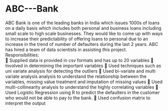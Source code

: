 # ABC---Bank
ABC Bank is one of the leading banks in India which issues 1000s of loans on a daily basis which includes both personal and business loans including small scale to high scale businesses. They would like to come up with ways to increase their predictability of offering loans to personal due to an increase in the trend of number of defaulters during the last 2 years. ABC has hired a team of data scientists in assisting this project.  
Responsibilities:  
 Supplied data is provided in csv formats and has up to 20 variables 
 Involved in determining the important variables 
 Used techniques such as uni variate analysis for detecting the outliers 
 Used bi-variate and multi variate analysis  analysis to understand the relationship between the variables, missing value treatment and imputation of missing values 
 Used multi-collinearity analysis to understand the highly correlating variables 
 Used Logistic Regression using R to predict the defaulters in the customer who would not be able to pay to the bank. 
 Used confusion matrix to interpret the output  
